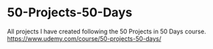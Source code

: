 # 50-Projects-50-Days
All projects I have created following the 50 Projects in 50 Days course. https://www.udemy.com/course/50-projects-50-days/
